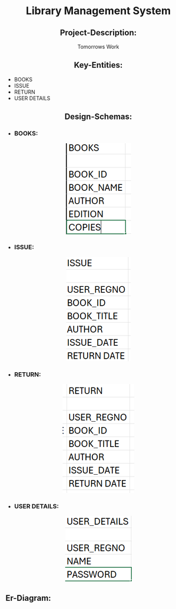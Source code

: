 <div align="center">
  <h1>Library Management System</h1>
</div>

<div align="center">
  <h2>Project-Description:</h2>
  <p>Tomorrows Work</p>
</div>

<div align="center">
  <h2>Key-Entities:</h2>
</div>

   * BOOKS   
   * ISSUE
   * RETURN
   * USER DETAILS
<div align="center">
  <h2>Design-Schemas:</h2>
</div>

* ### BOOKS:
<div align="center">
<img src="Design Schematics/BOOKS.png" alt="User Schema Design">
</div>

* ### ISSUE:
<div align="center">
<img src="Design Schematics/ISSUE.png" alt="Photos Schema Design">
</div>

* ### RETURN:
<div align="center">
    <img src="Design Schematics/RETURNN.png" alt="Comments Schema Design">
</div>

* ### USER DETAILS:
<div align="center">
<img src="Design Schematics/USER_DETAILS.png" alt="Likes Schema Design">
</div>


<h2>Er-Diagram:</h2>

